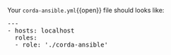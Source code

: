 Your `corda-ansible.yml`{{open}} file should looks like:

<pre class="file" data-filename="corda-ansible.yml" data-target="replace">
---
- hosts: localhost
  roles:
  - role: './corda-ansible'
</pre>
